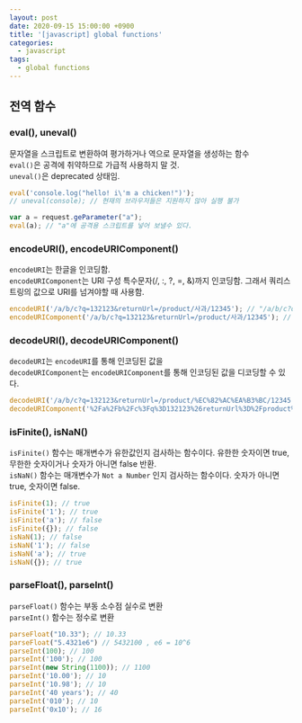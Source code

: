```yaml
---
layout: post
date: 2020-09-15 15:00:00 +0900
title: '[javascript] global functions'
categories:
  - javascript
tags:
  - global functions
---
```


## 전역 함수

### eval(), uneval()

문자열을 스크립트로 변환하여 평가하거나 역으로 문자열을 생성하는 함수  
`eval()`은 공격에 취약하므로 가급적 사용하지 말 것.  
`uneval()`은 deprecated 상태임.  

```js
eval('console.log("hello! i\'m a chicken!")');
// uneval(console); // 현재의 브라우저들은 지원하지 않아 실행 불가

var a = request.geParameter("a");
eval(a); // "a"에 공격용 스크립트를 넣어 보낼수 있다.
```

### encodeURI(), encodeURIComponent()
`encodeURI`는 한글을 인코딩함.  
`encodeURIComponent`는 URI 구성 특수문자(/, :, ?, =, &)까지 인코딩함. 그래서 쿼리스트링의 값으로 URI를 넘겨야할 때 사용함.

```js
encodeURI('/a/b/c?q=132123&returnUrl=/product/사과/12345'); // "/a/b/c?q=132123&returnUrl=/product/%EC%82%AC%EA%B3%BC/12345"
encodeURIComponent('/a/b/c?q=132123&returnUrl=/product/사과/12345'); // "%2Fa%2Fb%2Fc%3Fq%3D132123%26returnUrl%3D%2Fproduct%2F%EC%82%AC%EA%B3%BC%2F12345"
```

### decodeURI(), decodeURIComponent()
`decodeURI`는 `encodeURI`를 통해 인코딩된 값을  
`decodeURIComponent`는 `encodeURIComponent`를 통해 인코딩된 값을 디코딩할 수 있다.

```js
decodeURI('/a/b/c?q=132123&returnUrl=/product/%EC%82%AC%EA%B3%BC/12345'); // "/a/b/c?q=132123&returnUrl=/product/사과/12345"
decodeURIComponent('%2Fa%2Fb%2Fc%3Fq%3D132123%26returnUrl%3D%2Fproduct%2F%EC%82%AC%EA%B3%BC%2F12345'); // "/a/b/c?q=132123&returnUrl=/product/사과/12345"
```

### isFinite(), isNaN()
`isFinite()` 함수는 매개변수가 유한값인지 검사하는 함수이다. 유한한 숫자이면 true, 무한한 숫자이거나 숫자가 아니면 false 반환.  
`isNaN()` 함수는 매개변수가 `Not a Number` 인지 검사하는 함수이다. 숫자가 아니면 true, 숫자이면 false.  

```js
isFinite(1); // true
isFinite('1'); // true
isFinite('a'); // false
isFinite({}); // false
isNaN(1); // false
isNaN('1'); // false
isNaN('a'); // true
isNaN({}); // true
```

### parseFloat(), parseInt()
`parseFloat()` 함수는 부동 소수점 실수로 변환  
`parseInt()` 함수는 정수로 변환  

```js
parseFloat("10.33"); // 10.33
parseFloat("5.4321e6") // 5432100 , e6 = 10^6
parseInt(100); // 100
parseInt('100'); // 100
parseInt(new String(1100)); // 1100
parseInt('10.00'); // 10
parseInt('10.98'); // 10
parseInt('40 years'); // 40
parseInt('010'); // 10
parseInt('0x10'); // 16
```
